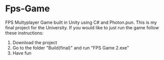 # Fps-Game
FPS Multyplayer Game built in Unity using C# and Photon.pun.
This is my final project for the University.
If you would like to just run the game follow these instructions:
  1. Download the project
  2. Go to the folder "Build(final)" and run "FPS Game 2.exe"
  3. Have fun


